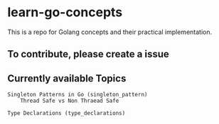 # learn-go-concepts

This is a repo for Golang concepts and their practical implementation.

## To contribute, please create a issue

## Currently available Topics

    Singleton Patterns in Go (singleton_pattern)
        Thread Safe vs Non Thraead Safe

    Type Declarations (type_declarations)

